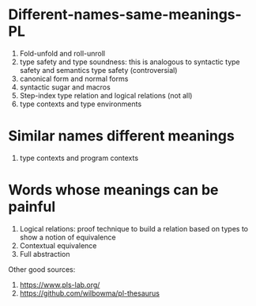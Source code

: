 # Different-names-same-meanings-PL

1. Fold-unfold and roll-unroll
2. type safety and type soundness: this is analogous to syntactic type safety and semantics type safety (controversial)
3. canonical form and normal forms
4. syntactic sugar and macros
5. Step-index type relation and logical relations (not all)
6. type contexts and type environments


# Similar names different meanings
1. type contexts and program contexts



# Words whose meanings can be painful
1. Logical relations: proof technique to build a relation based on types to show a notion of equivalence
2. Contextual equivalence
3. Full abstraction


Other good sources:
1. https://www.pls-lab.org/
2. https://github.com/wilbowma/pl-thesaurus

